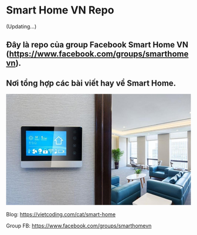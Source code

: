 # Smart Home VN Repo
(Updating...)

## Đây là repo của group **Facebook Smart Home VN** (https://www.facebook.com/groups/smarthomevn). 
## Nơi tổng hợp các bài viết hay vể Smart Home.

[![Smart Home VN](https://github.com/smarthomevn/SmartHomeVN/blob/master/images/smart-home-03.jpg)](/03/Photos/1.jpg)

Blog: https://vietcoding.com/cat/smart-home

Group FB: https://www.facebook.com/groups/smarthomevn

